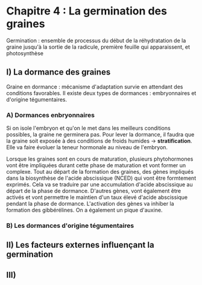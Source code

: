 # Chapitre 4 : La germination des graines

Germination : ensemble de processus du début de la réhydratation de la graine jusqu'à la sortie de la radicule, première feuille qui apparaissent, et photosynthèse

## I) La dormance des graines

Graine en dormance : mécanisme d'adaptation survie en attendant des conditions favorables. Il existe deux types de dormances : embryonnaires et d'origine tégumentaires.

### A) Dormances enbryonnaires

Si on isole l'embryon et qu'on le met dans les meilleurs conditions possibles, la graine ne germinera pas. Pour lever la dormance, il faudra que la graine soit exposée à des conditions de froids humides -> **stratification**. Elle va faire évoluer la teneur hormonale au niveau de l'embryon.

Lorsque les graines sont en cours de maturation, plusieurs phytohormones vont être impliquées durant cette phase de maturation et vont former un complexe. Tout au départ de la formation des graines, des gènes impliqués dans la biosynthèse de l'acide abscissique (NCED) qui vont être formtement exprimés. Cela va se traduire par une accumulation d'acide abscissique au départ de la phase de dormance. D'autres gènes, vont également être activés et vont permettre le maintien d'un taux élevé d'acide abscissique pendant la phase de dormance. L'activation des gènes va inhiber la formation des gibbérélines. On a également un pique d'auxine. 


### B) Les dormances d'origine tégumentaires

## II) Les facteurs externes influençant la germination

## III)